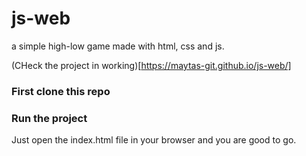 # js-web

a simple high-low game made with html, css and js.

(CHeck the project in working)[https://maytas-git.github.io/js-web/]

### First clone this repo

### Run the project

Just open the index.html file in your browser and you are good to go.
